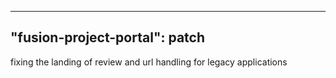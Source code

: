 
---
"fusion-project-portal": patch
--- 
fixing the landing of review and url handling for legacy applications
